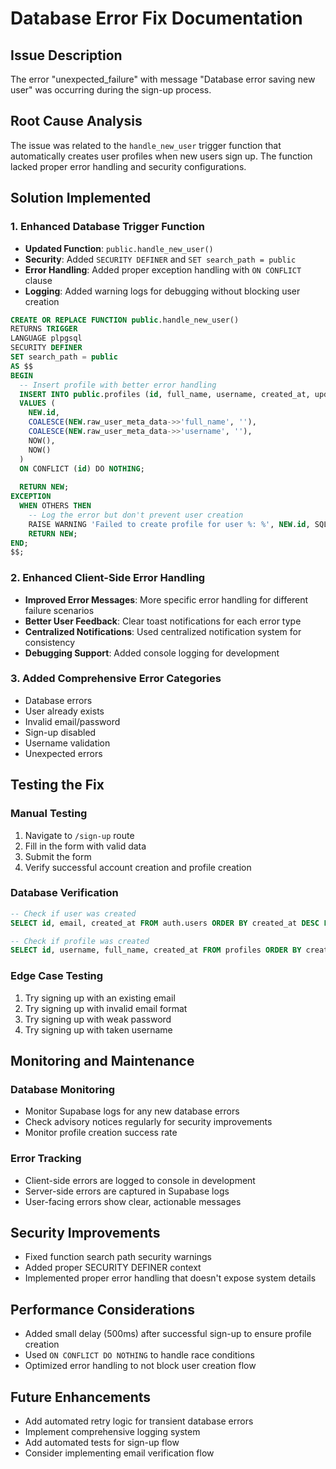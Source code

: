 # Database Error Fix Documentation

## Issue Description
The error "unexpected_failure" with message "Database error saving new user" was occurring during the sign-up process.

## Root Cause Analysis
The issue was related to the `handle_new_user` trigger function that automatically creates user profiles when new users sign up. The function lacked proper error handling and security configurations.

## Solution Implemented

### 1. Enhanced Database Trigger Function
- **Updated Function**: `public.handle_new_user()`
- **Security**: Added `SECURITY DEFINER` and `SET search_path = public`
- **Error Handling**: Added proper exception handling with `ON CONFLICT` clause
- **Logging**: Added warning logs for debugging without blocking user creation

```sql
CREATE OR REPLACE FUNCTION public.handle_new_user()
RETURNS TRIGGER
LANGUAGE plpgsql
SECURITY DEFINER
SET search_path = public
AS $$
BEGIN
  -- Insert profile with better error handling
  INSERT INTO public.profiles (id, full_name, username, created_at, updated_at)
  VALUES (
    NEW.id,
    COALESCE(NEW.raw_user_meta_data->>'full_name', ''),
    COALESCE(NEW.raw_user_meta_data->>'username', ''),
    NOW(),
    NOW()
  )
  ON CONFLICT (id) DO NOTHING;
  
  RETURN NEW;
EXCEPTION
  WHEN OTHERS THEN
    -- Log the error but don't prevent user creation
    RAISE WARNING 'Failed to create profile for user %: %', NEW.id, SQLERRM;
    RETURN NEW;
END;
$$;
```

### 2. Enhanced Client-Side Error Handling
- **Improved Error Messages**: More specific error handling for different failure scenarios
- **Better User Feedback**: Clear toast notifications for each error type
- **Centralized Notifications**: Used centralized notification system for consistency
- **Debugging Support**: Added console logging for development

### 3. Added Comprehensive Error Categories
- Database errors
- User already exists
- Invalid email/password
- Sign-up disabled
- Username validation
- Unexpected errors

## Testing the Fix

### Manual Testing
1. Navigate to `/sign-up` route
2. Fill in the form with valid data
3. Submit the form
4. Verify successful account creation and profile creation

### Database Verification
```sql
-- Check if user was created
SELECT id, email, created_at FROM auth.users ORDER BY created_at DESC LIMIT 1;

-- Check if profile was created
SELECT id, username, full_name, created_at FROM profiles ORDER BY created_at DESC LIMIT 1;
```

### Edge Case Testing
1. Try signing up with an existing email
2. Try signing up with invalid email format
3. Try signing up with weak password
4. Try signing up with taken username

## Monitoring and Maintenance

### Database Monitoring
- Monitor Supabase logs for any new database errors
- Check advisory notices regularly for security improvements
- Monitor profile creation success rate

### Error Tracking
- Client-side errors are logged to console in development
- Server-side errors are captured in Supabase logs
- User-facing errors show clear, actionable messages

## Security Improvements
- Fixed function search path security warnings
- Added proper SECURITY DEFINER context
- Implemented proper error handling that doesn't expose system details

## Performance Considerations
- Added small delay (500ms) after successful sign-up to ensure profile creation
- Used `ON CONFLICT DO NOTHING` to handle race conditions
- Optimized error handling to not block user creation flow

## Future Enhancements
- Add automated retry logic for transient database errors
- Implement comprehensive logging system
- Add automated tests for sign-up flow
- Consider implementing email verification flow
